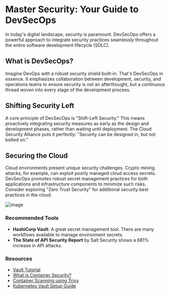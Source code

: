 # Master Security: Your Guide to DevSecOps

In today's digital landscape, security is paramount. DevSecOps offers a powerful approach to integrate security practices seamlessly throughout the entire software development lifecycle (SDLC).

## What is DevSecOps?

Imagine DevOps with a robust security shield built-in. That's DevSecOps in essence. It emphasizes collaboration between development, security, and operations teams to ensure security is not an afterthought, but a continuous thread woven into every stage of the development process.

## Shifting Security Left

A core principle of DevSecOps is "Shift-Left Security." This means proactively integrating security measures as early as the design and development phases, rather than waiting until deployment. The Cloud Security Alliance puts it perfectly: "Security can be designed in, but not bolted on."

## Securing the Cloud

Cloud environments present unique security challenges. Crypto mining attacks, for example, can exploit poorly managed cloud access secrets. DevSecOps promotes robust secret management practices for both applications and infrastructure components to minimize such risks. Consider exploring "Zero Trust Security" for additional security best practices in the cloud.


![image](https://github.com/ben-le/DevOps_Trainings/assets/34547999/716a1226-bcd2-41c5-b86d-67e24107cfcb)


### Recommended Tools

- **HashiCorp Vault**: A great secret management tool. There are many workflows available to manage environment secrets.
- **The State of API Security Report** by Salt Security shows a 681% increase in API attacks.

### Resources

- [Vault Tutorial](https://developer.hashicorp.com/vault/tutorials)
- [What is Container Security?](https://containersecurity.com/)
- [Container Scanning using Trivy](https://github.com/aquasecurity/trivy)
- [Kubernetes Vault Setup Guide](https://devopscube.com/vault-in-kubernetes/)


